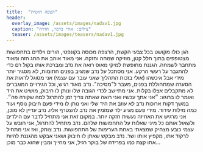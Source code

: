 ```yaml
---
title:  "הצפה חושית"
header:
  overlay_image: /assets/images/nadav1.jpg
  caption: "צילום: אורי ברכר, חדרה"
  teaser: /assets/images/teasers/nadav1.jpg
---
```

<!--more-->

הגן כולו מקושט בכל צבעי הקשת, הרצפה מכוסה בקונפטי, הורים וילדים בתחפושות מצטופפים בתוך חלל קטן, מוזיקה שמחה וחזקה. אני מאוד אוהב את החג הזה ומאוד מתחבר לשמחה. הגננת מחופשת למיקי מאוס רואה את נדב ומברכת אותו בקול רם כדי להתגבר על רעשי הרקע. אני מסתכל על נדב שמגיב בפנים חתומות, לא מסגיר יותר מידי אבל איכשהו (אולי בזכות התהליך שאני עובר עם עצמי) אני מסוגל לראות את הסערה שמתחוללת בפנים, מעבר ל"מסיכה". נדב מאוד רגיש, וכל הגירויים המוגברים לא מתקבלים אצלו בקלות.
אני מתיישב לכדי הגובה שלו ונותן לו חיבוק, מושיט את היד ואומר לו ברוגע: ״אני אתך עכשיו ואני רואה שאתה צריך זמן להתרגל למה שקורה פה״. במשך דקות ארוכות נדב לא עוזב את היד שלי ואני נותן לו מידי פעם חיבוק נוסף ועוד כמה מילות עידוד. מידי פעם מגיע ילד שמזמין את נדב להצטרף אליו. נדב עדיין לא מוכן, אני מרגיש את האחיזה נעשית חזקה יותר. במקום זאת אני מתחיל לדבר עם הילדים ולשאול אותם כל מיני שאלות על התחפושות שלהם. נדב מתחיל להתרגל, אני חובש על עצמי כובע מצחיק שמצאתי באחת הערימות של התחפושות. נדב צוחק, ואז אני מתחיל לרקוד אתו, מקפיץ אותו ושר. נדב מבקש שאתן לו חיבוק ושאני אבקש מהגננת להיות אתו קצת כמו בפרידה של בוקר רגיל, אני מחייך ומבין שהוא כבר מוכן...